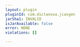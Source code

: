 ```yaml
---
layout: plugin
pluginId: com.dictanova.jcasgen
jarSha1: INVALID
isJarAvailable: false
error: NONE
violations: []

---
```

